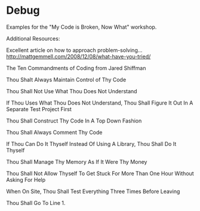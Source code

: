 Debug
=====

Examples for  the "My Code is Broken, Now What" workshop.

Additional Resources:

Excellent article on how to approach problem-solving...
http://mattgemmell.com/2008/12/08/what-have-you-tried/

The Ten Commandments of Coding from Jared Shiffman

Thou Shalt Always Maintain Control of Thy Code

Thou Shall Not Use What Thou Does Not Understand

If Thou Uses What Thou Does Not Understand, Thou Shall Figure It Out In A Separate Test Project First

Thou Shall Construct Thy Code In A Top Down Fashion

Thou Shall Always Comment Thy Code

If Thou Can Do It Thyself Instead Of Using A Library, Thou Shall Do It Thyself

Thou Shall Manage Thy Memory As If It Were Thy Money

Thou Shall Not Allow Thyself To Get Stuck For More Than One Hour Without Asking For Help

When On Site, Thou Shall Test Everything Three Times Before Leaving

Thou Shall Go To Line 1.
